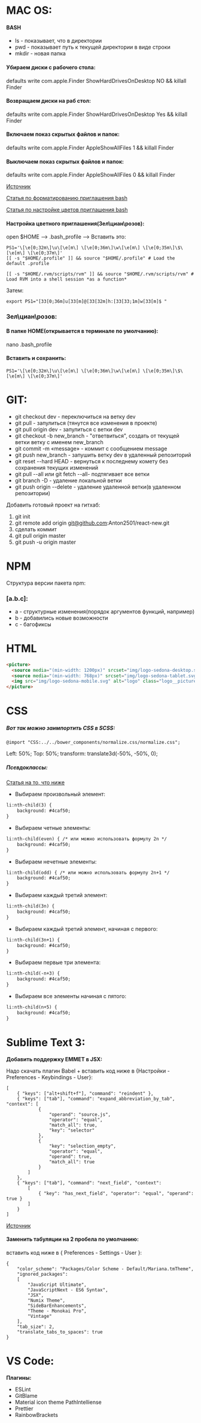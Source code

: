 # MAC OS:

#### BASH
* ls - показывает, что в директории
* pwd - показывает путь к текущей директории в виде строки
* mkdir - новая папка


#### Убираем диски с рабочего стола:
defaults write com.apple.Finder ShowHardDrivesOnDesktop NO && killall Finder

#### Возвращаем диски на раб стол:
defaults write com.apple.Finder ShowHardDrivesOnDesktop Yes && killall Finder

#### Включаем показ скрытых файлов и папок:
defaults write com.apple.Finder AppleShowAllFiles 1 && killall Finder

#### Выключаем показ скрытых файлов и папок:
defaults write com.apple.Finder AppleShowAllFiles 0 && killall Finder

[Источник](https://www.iguides.ru/forum/showthread.php?t=55120)

[Статья по форматированию приглашения bash](https://rtfm.co.ua/bash-nastraivaem-konsol-pod-sebya/)

[Статья по настройке цветов приглашения bash](https://wiki.archlinux.org/index.php/Color_Bash_Prompt_(%D0%A0%D1%83%D1%81%D1%81%D0%BA%D0%B8%D0%B9))

#### Настройка цветного приглашения(Зел\циан\розов):
open $HOME —> .bash_profile —> Вставить это:

```
PS1='\[\e[0;32m\]\u\[\e[m\] \[\e[0;36m\]\w\[\e[m\] \[\e[0;35m\]\$\[\e[m\] \[\e[0;37m\]'
[[ -s "$HOME/.profile" ]] && source "$HOME/.profile" # Load the default .profile

[[ -s "$HOME/.rvm/scripts/rvm" ]] && source "$HOME/.rvm/scripts/rvm" # Load RVM into a shell session *as a function*

```

Затем:
```
еxport PS1="[33[0;36m]u[33[m]@[33[32m]h:[33[33;1m]w[33[m]$ "
```

### Зел\циан\розов:

#### В папке HOME(открывается в терминале по умолчанию):
nano .bash_profile

#### Вставить и сохранить: 
```
PS1='\[\e[0;32m\]\u\[\e[m\] \[\e[0;36m\]\w\[\e[m\] \[\e[0;35m\]\$\[\e[m\] \[\e[0;37m\]'
```


# GIT:

* git checkout dev - переключиться на ветку dev
* git pull - запулиться (тянутся все изменения в проекте)
* git pull origin dev - запулиться с ветки dev
* git checkout -b new_branch - "ответвиться", создать от текущей ветки ветку с именем new_branch
* git commit -m «message» - коммит с сообщением message
* git push new_branch - запушить ветку dev в удаленный репозиторий
* git reset --hard HEAD - вернуться к последнему комету без сохранения текущих изменений
* git pull --all или  git fetch --all- подтягивает все ветки
* git branch -D <branchname> - удаление локальной ветки
* git push origin --delete <branchname> - удаление удаленной ветки(в удаленном репозитории)

Добавить готовый проект на гитхаб:
1. git init
2. git remote add origin git@github.com:Anton2501/react-new.git
3. сделать коммит
4. git pull origin master
5. git push -u origin master



# NPM
Структура версии пакета npm:
### [a.b.c]:
* a - структурные изменения(порядок аргументов функций, например)
* b - добавились новые возможности
* c - багофиксы


# HTML

```html
<picture>
  <source media="(min-width: 1200px)" srcset="img/logo-sedona-desktop.svg">
  <source media="(min-width: 768px)" srcset="img/logo-sedona-tablet.svg">
  <img src="img/logo-sedona-mobile.svg" alt="logo" class="logo__picture">
</picture>
```


# CSS

##### Вот так можно заимпортить CSS в SCSS:

```
@import "CSS:../../bower_components/normalize.css/normalize.css";
```

Left: 50%;
Top: 50%;
transform: translate3d(-50%, -50%, 0);


##### Псевдоклассы:

[Статья на то, что ниже](https://webcareer.ru/primery-ispolzovaniya-nth-child.html)

* Выбираем произвольный элемент:
```html
li:nth-child(3) {
	background: #4caf50;
}
```

* Выбираем четные элементы:
```html
li:nth-child(even) { /* или можно использовать формулу 2n */
	background: #4caf50;
}
```

* Выбираем нечетные элементы:
```html
li:nth-child(odd) { /* или можно использовать формулу 2n+1 */
	background: #4caf50;
}
```

* Выбираем каждый третий элемент:
```html
li:nth-child(3n) {
	background: #4caf50;
}
```

* Выбираем каждый третий элемент, начиная с первого:
```html
li:nth-child(3n+1) {
	background: #4caf50;
}
```

* Выбираем первые три элемента:
```html
li:nth-child(-n+3) {
	background: #4caf50;
}
```

* Выбираем все элементы начиная с пятого:
```html
li:nth-child(n+5) {
	background: #4caf50;
}
```


# Sublime Text 3:

**Добавить поддержку EMMET в JSX:**

Надо скачать плагин Babel + вставить код ниже в {Настройки - Preferences - Keybindings - User}:
```
[	
	{ "keys": ["alt+shift+f"], "command": "reindent" },
	{ "keys": ["tab"], "command": "expand_abbreviation_by_tab", "context": [
	        {
	            "operand": "source.js", 
	            "operator": "equal", 
	            "match_all": true, 
	            "key": "selector"
	        },
	        {   
	            "key": "selection_empty", 
	            "operator": "equal", 
	            "operand": true,
	            "match_all": true 
	        }	        
	    ]
	},
	{ "keys": ["tab"], "command": "next_field", "context":
	    [
	        { "key": "has_next_field", "operator": "equal", "operand": true }
	    ]
	}
]
```

[Источник](http://wesbos.com/emmet-react-jsx-sublime/)



#### Заменить табуляции на 2 пробела по умолчанию:
вставить код ниже в { Preferences - Settings - User }:

```
{
	"color_scheme": "Packages/Color Scheme - Default/Mariana.tmTheme",
	"ignored_packages":
	[
		"JavaScript Ultimate",
		"JavaScriptNext - ES6 Syntax",
		"JSX",
		"Numix Theme",
		"SideBarEnhancements",
		"Theme - Monokai Pro",
		"Vintage"
	],	
	"tab_size": 2,
	"translate_tabs_to_spaces": true
}
```

# VS Code:

**Плагины:**

* ESLint
* GitBlame
* Material icon theme PathIntelliense
* Prettier
* RainbowBrackets